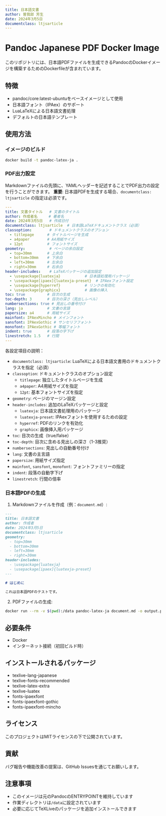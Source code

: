 ```yaml
---
title: 日本語文書
author: 曽我部 芳生
date: 2024年3月5日
documentclass: ltjsarticle
---
```

# Pandoc Japanese PDF Docker Image

このリポジトリには、日本語PDFファイルを生成できるPandocのDockerイメージを構築するためのDockerfileが含まれています。

## 特徴

- pandoc/core:latest-ubuntuをベースイメージとして使用
- 日本語フォント（IPAex）のサポート
- LuaLaTeXによる日本語文書処理
- デフォルトの日本語テンプレート

## 使用方法

### イメージのビルド

```bash
docker build -t pandoc-latex-ja .
```

### PDF出力設定

Markdownファイルの先頭に、YAMLヘッダーを記述することでPDF出力の設定を行うことができます。
**重要**: 日本語PDFを生成する場合、`documentclass: ltjsarticle` の指定は必須です。

```yaml
---
title: 文書タイトル   # 文書のタイトル
author: 作成者名     # 著者名
date: 2024年3月5日   # 作成日付
documentclass: ltjsarticle  # 日本語LaTeXドキュメントクラス（必須）
classoption:        # ドキュメントクラスのオプション
  - titlepage      # タイトルページを生成
  - a4paper        # A4用紙サイズ
  - 12pt           # フォントサイズ
geometry:           # ページの余白設定
  - top=30mm       # 上余白
  - bottom=30mm    # 下余白
  - left=30mm      # 左余白
  - right=30mm     # 右余白
header-includes:    # LaTeXパッケージの追加設定
  - \usepackage{luatexja}           # 日本語処理用パッケージ
  - \usepackage[ipaex]{luatexja-preset}  # IPAexフォント設定
  - \usepackage{hyperref}           # リンクの有効化
  - \usepackage{graphicx}           # 画像の挿入
toc: true          # 目次の生成
toc-depth: 3       # 目次の深さ（見出しレベル）
numbersections: true # 見出しの番号付け
lang: ja           # 文書の言語
papersize: a4      # 用紙サイズ
mainfont: IPAexMincho # メインフォント
sansfont: IPAexGothic # サンセリフフォント
monofont: IPAexGothic # 等幅フォント
indent: true       # 段落の字下げ
linestretch: 1.5   # 行間
---
```

各設定項目の説明：
- `documentclass: ltjsarticle`: LuaTeXによる日本語文書用のドキュメントクラスを指定（必須）
- `classoption`: ドキュメントクラスのオプション設定
  - `titlepage`: 独立したタイトルページを生成
  - `a4paper`: A4用紙サイズを指定
  - `12pt`: 基本フォントサイズを指定
- `geometry`: ページのマージン設定
- `header-includes`: 追加のLaTeXパッケージと設定
  - `luatexja`: 日本語文書処理用のパッケージ
  - `luatexja-preset`: IPAexフォントを使用するための設定
  - `hyperref`: PDFのリンクを有効化
  - `graphicx`: 画像挿入用パッケージ
- `toc`: 目次の生成（true/false）
- `toc-depth`: 目次に含める見出しの深さ（1-3推奨）
- `numbersections`: 見出しの自動番号付け
- `lang`: 文書の主言語
- `papersize`: 用紙サイズ指定
- `mainfont`, `sansfont`, `monofont`: フォントファミリーの指定
- `indent`: 段落の自動字下げ
- `linestretch`: 行間の倍率

### 日本語PDFの生成

1. Markdownファイルを作成（例：`document.md`）:

```markdown
---
title: 日本語文書
author: 作成者
date: 2024年3月5日
documentclass: ltjsarticle
geometry:
  - top=30mm
  - bottom=30mm
  - left=30mm
  - right=30mm
header-includes:
  - \usepackage{luatexja}
  - \usepackage[ipaex]{luatexja-preset}
---

# はじめに

これは日本語PDFのテストです。
```

2. PDFファイルの生成:

```bash
docker run --rm -v $(pwd):/data pandoc-latex-ja document.md -o output.pdf --pdf-engine=lualatex
```

## 必要条件

- Docker
- インターネット接続（初回ビルド時）

## インストールされるパッケージ

- texlive-lang-japanese
- texlive-fonts-recommended
- texlive-latex-extra
- texlive-luatex
- fonts-ipaexfont
- fonts-ipaexfont-gothic
- fonts-ipaexfont-mincho

## ライセンス

このプロジェクトはMITライセンスの下で公開されています。

## 貢献

バグ報告や機能改善の提案は、GitHub Issuesを通じてお願いします。

## 注意事項

- このイメージは元のPandocのENTRYPOINTを維持しています
- 作業ディレクトリは`/data`に設定されています
- 必要に応じてTeXLiveのパッケージを追加インストールできます